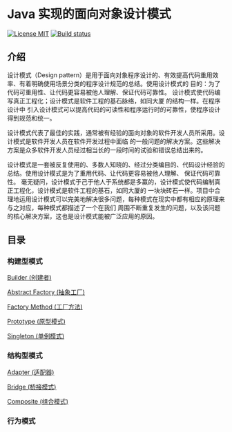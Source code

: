 
# Java 实现的面向对象设计模式

[![License MIT](https://img.shields.io/badge/license-MIT-blue.svg)](https://github.com/JamesZBL/java_design_patterns/blob/master/LICENSE)
[![Build status](https://travis-ci.org/JamesZBL/java_design_patterns.svg?branch=master)](https://travis-ci.org/JamesZBL/java_design_patterns)

## 介绍

设计模式（Design pattern）是用于面向对象程序设计的、有效提高代码重用效率、有着明确使用场景分类的程序设计规范的总结。使用设计模式的
目的：为了代码可重用性、让代码更容易被他人理解、保证代码可靠性。 设计模式使代码编写真正工程化；设计模式是软件工程的基石脉络，如同大厦
的结构一样。在程序设计中
引入设计模式可以提高代码的可读性和程序运行时的可靠性，使程序设计得到规范和统一。

设计模式代表了最佳的实践，通常被有经验的面向对象的软件开发人员所采用。设计模式是软件开发人员在软件开发过程中面临
的一般问题的解决方案。这些解决方案是众多软件开发人员经过相当长的一段时间的试验和错误总结出来的。

设计模式是一套被反复使用的、多数人知晓的、经过分类编目的、代码设计经验的总结。使用设计模式是为了重用代码、让代码更容易被他人理解、
保证代码可靠性。 毫无疑问，设计模式于己于他人于系统都是多赢的，设计模式使代码编制真正工程化，设计模式是软件工程的基石，如同大厦的
一块块砖石一样。项目中合理地运用设计模式可以完美地解决很多问题，每种模式在现实中都有相应的原理来与之对应，每种模式都描述了一个在我们
周围不断重复发生的问题，以及该问题的核心解决方案，这也是设计模式能被广泛应用的原因。

## 目录

### 构建型模式

[Builder (创建者)](https://github.com/JamesZBL/java_design_patterns/tree/master/builder) 

[Abstract Factory (抽象工厂)](https://github.com/JamesZBL/java_design_patterns/tree/master/abstract-factory)

[Factory Method (工厂方法)](https://github.com/JamesZBL/java_design_patterns/tree/master/factory-method)

[Prototype (原型模式)](https://github.com/JamesZBL/java_design_patterns/tree/master/prototype)

[Singleton (单例模式)](https://github.com/JamesZBL/java_design_patterns/tree/master/singleton)


### 结构型模式

[Adapter (适配器)](https://github.com/JamesZBL/java_design_patterns/tree/master/adapter)

[Bridge (桥接模式)](https://github.com/JamesZBL/java_design_patterns/tree/master/bridge)

[Composite (组合模式)](https://github.com/JamesZBL/java_design_patterns/tree/master/composite)

### 行为模式